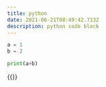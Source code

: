 ```yaml
---
title: python
date: 2021-06-21T08:49:42.713Z
description: python code block
---
```

```python
a = 1
b = 2

print(a+b)
```

{{<youtube ZZjYHZegs4I>}}